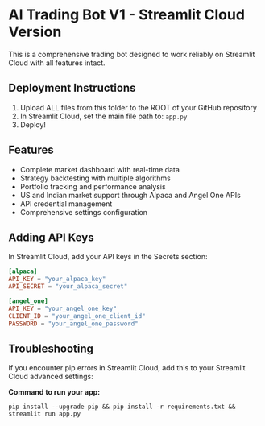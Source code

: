 # AI Trading Bot V1 - Streamlit Cloud Version

This is a comprehensive trading bot designed to work reliably on Streamlit Cloud with all features intact.

## Deployment Instructions

1. Upload ALL files from this folder to the ROOT of your GitHub repository
2. In Streamlit Cloud, set the main file path to: `app.py`
3. Deploy!

## Features

- Complete market dashboard with real-time data
- Strategy backtesting with multiple algorithms
- Portfolio tracking and performance analysis
- US and Indian market support through Alpaca and Angel One APIs
- API credential management
- Comprehensive settings configuration

## Adding API Keys

In Streamlit Cloud, add your API keys in the Secrets section:

```toml
[alpaca]
API_KEY = "your_alpaca_key"
API_SECRET = "your_alpaca_secret"

[angel_one]
API_KEY = "your_angel_one_key"
CLIENT_ID = "your_angel_one_client_id"
PASSWORD = "your_angel_one_password"
```

## Troubleshooting

If you encounter pip errors in Streamlit Cloud, add this to your Streamlit Cloud advanced settings:

**Command to run your app:**
```
pip install --upgrade pip && pip install -r requirements.txt && streamlit run app.py
```